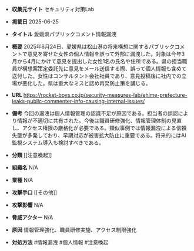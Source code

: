 - **収集元サイト**
セキュリティ対策Lab

- **掲載日**
2025-06-25

- **タイトル**
愛媛県パブリックコメント情報漏洩

- **概要**
2025年6月24日、愛媛県は松山港の将来構想に関するパブリックコメントで意見を寄せた女性の個人情報を誤って外部に漏洩した。対象は今年3月から4月にかけて意見を提出した女性1名の氏名や住所である。県の担当職員が構想案策定委託先に意見をメール送信する際、誤って個人情報も含めて送付した。女性はコンサルタント会社社員であり、意見投稿後に社内での立場が悪化した。県は重大なミスと認め再発防止策を講じる。

- **URL**
https://rocket-boys.co.jp/security-measures-lab/ehime-prefecture-leaks-public-commenter-info-causing-internal-issues/

- **備考**
今回の漏洩は個人情報管理の認識不足が原因である。担当者の誤認により情報が不適切に共有された。今後は職員研修強化、情報管理体制の見直し、アクセス権限の厳格化が必要である。類似事例では情報漏洩による信頼失墜が多発しており、早期対応が被害拡大防止に重要である。将来的にはAI監視システム導入も検討すべきである。

- **分類**
[[注意喚起]]

- **組織名**
N/A

- **業種**
N/A

- **攻撃手口**
[[その他]]

- **攻撃影響**
N/A

- **脅威アクター**
N/A

- **原因**
情報管理強化、職員研修実施、アクセス制限強化

- **対処方法**
#情報漏洩 #個人情報 #注意喚起

